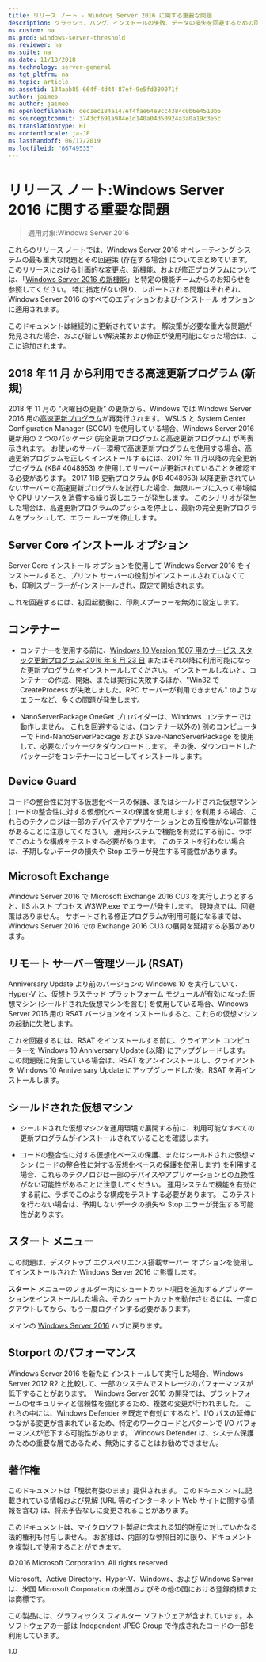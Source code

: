 ```yaml
---
title: リリース ノート - Windows Server 2016 に関する重要な問題
description: クラッシュ、ハング、インストールの失敗、データの損失を回避するための回避策を必要とする重大な問題についてまとめます。クラッシュ、ハング、インストールの失敗、データの損失を回避するための回避策を必要とする重大な問題についてまとめます。
ms.custom: na
ms.prod: windows-server-threshold
ms.reviewer: na
ms.suite: na
ms.date: 11/13/2018
ms.technology: server-general
ms.tgt_pltfrm: na
ms.topic: article
ms.assetid: 134aab85-664f-4d44-87ef-9e5fd389071f
author: jaimeo
ms.author: jaimeo
ms.openlocfilehash: dec1ec184a147ef4fae64e9cc4384c0b6e4510b6
ms.sourcegitcommit: 3743cf691a984e1d140a04d50924a3a0a19c3e5c
ms.translationtype: HT
ms.contentlocale: ja-JP
ms.lasthandoff: 06/17/2019
ms.locfileid: "66749535"
---
```

# <a name="release-notes-important-issues-in-windows-server-2016"></a>リリース ノート:Windows Server 2016 に関する重要な問題

>適用対象:Windows Server 2016

これらのリリース ノートでは、Windows Server 2016 オペレーティング システムの最も重大な問題とその回避策 (存在する場合) についてまとめています。 このリリースにおける計画的な変更点、新機能、および修正プログラムについては、「[Windows Server 2016 の新機能](whats-new-in-windows-server-2016.md)」と特定の機能チームからのお知らせを参照してください。 特に指定がない限り、レポートされる問題はそれぞれ、Windows Server 2016 のすべてのエディションおよびインストール オプションに適用されます。

このドキュメントは継続的に更新されています。 解決策が必要な重大な問題が発見された場合、および新しい解決策および修正が使用可能になった場合は、ここに追加されます。

## <a name="express-updates-available-starting-in-november-2018-new"></a>2018 年 11 月 から利用できる高速更新プログラム (新規)

2018 年 11 月の "火曜日の更新" の更新から、Windows では Windows Server 2016 用の[高速更新プログラム](express-updates.md)が再発行されます。 WSUS と System Center Configuration Manager (SCCM) を使用している場合、Windows Server 2016 更新用の 2 つのパッケージ (完全更新プログラムと高速更新プログラム) が再表示されます。 お使いのサーバー環境で高速更新プログラムを使用する場合、高速更新プログラムを正しくインストールするには、2017 年 11 月以降の完全更新プログラム (KB# 4048953) を使用してサーバーが更新されていることを確認する必要があります。 2017 11B 更新プログラム (KB 4048953) 以降更新されていないサーバーで高速更新プログラムを試行した場合、無限ループに入って帯域幅や CPU リソースを消費する繰り返しエラーが発生します。 このシナリオが発生した場合は、高速更新プログラムのプッシュを停止し、最新の完全更新プログラムをプッシュして、エラー ループを停止します。

## <a name="server-core-installation-option"></a>Server Core インストール オプション

[comment]: # (ID:370; 提出者: Amason; 状態: サインオフ)

Server Core インストール オプションを使用して Windows Server 2016 をインストールすると、プリント サーバーの役割がインストールされていなくても、印刷スプーラーがインストールされ、既定で開始されます。

これを回避するには、初回起動後に、印刷スプーラーを無効に設定します。

## <a name="containers"></a>コンテナー

[comment]: # (ID:371; 提出者: taylorb; 状態:サインオフ)
- コンテナーを使用する前に、[Windows 10 Version 1607 用のサービス スタック更新プログラム: 2016 年 8 月 23 日](https://support.microsoft.com/en-us/kb/3176936) またはそれ以降に利用可能になった更新プログラムをインストールしてください。 インストールしないと、コンテナーの作成、開始、または実行に失敗するほか、"Win32 で CreateProcess が失敗しました。RPC サーバーが利用できません" のようなエラーなど、多くの問題が発生します。

[comment]: # (ID:373; 提出者: plang; 状態: サインオフ)
- NanoServerPackage OneGet プロバイダーは、Windows コンテナーでは動作しません。 これを回避するには、(コンテナー以外の) 別のコンピューターで Find-NanoServerPackage および Save-NanoServerPackage を使用して、必要なパッケージをダウンロードします。 その後、ダウンロードしたパッケージをコンテナーにコピーしてインストールします。

## <a name="device-guard"></a>Device Guard

[comment]: # (ID:369; 提出者: nirb; 状態: サインオフ)
コードの整合性に対する仮想化ベースの保護、またはシールドされた仮想マシン (コードの整合性に対する仮想化ベースの保護を使用します) を利用する場合、これらのテクノロジは一部のデバイスやアプリケーションとの互換性がない可能性があることに注意してください。 運用システムで機能を有効にする前に、ラボでこのような構成をテストする必要があります。 このテストを行わない場合は、予期しないデータの損失や Stop エラーが発生する可能性があります。

## <a name="microsoft-exchange"></a>Microsoft Exchange

[comment]: # (ID:375; 提出者: wgries; 状態: サインオフ)
Windows Server 2016 で Microsoft Exchange 2016 CU3 を実行しようとすると、IIS ホスト プロセス W3WP.exe でエラーが発生します。 現時点では、回避策はありません。 サポートされる修正プログラムが利用可能になるまでは、Windows Server 2016 での Exchange 2016 CU3 の展開を延期する必要があります。

## <a name="remote-server-administration-tools-rsat"></a>リモート サーバー管理ツール (RSAT)

[comment]: # (ID:374; 提出者: ryanpu; 状態: サインオフ)
Anniversary Update より前のバージョンの Windows 10 を実行していて、Hyper-V と、仮想トラステッド プラットフォーム モジュールが有効になった仮想マシン (シールドされた仮想マシンを含む) を使用している場合、Windows Server 2016 用の RSAT バージョンをインストールすると、これらの仮想マシンの起動に失敗します。

これを回避するには、RSAT をインストールする前に、クライアント コンピューターを Windows 10 Anniversary Update (以降) にアップグレードします。 この問題既に発生している場合は、RSAT をアンインストールし、クライアントを Windows 10 Anniversary Update にアップグレードした後、RSAT を再インストールします。

## <a name="shielded-virtual-machines"></a>シールドされた仮想マシン

[comment]: # (ID:369; 提出者: nirb; 状態: サインオフ)  
- シールドされた仮想マシンを運用環境で展開する前に、利用可能なすべての更新プログラムがインストールされていることを確認します。

- コードの整合性に対する仮想化ベースの保護、またはシールドされた仮想マシン (コードの整合性に対する仮想化ベースの保護を使用します) を利用する場合、これらのテクノロジは一部のデバイスやアプリケーションとの互換性がない可能性があることに注意してください。 運用システムで機能を有効にする前に、ラボでこのような構成をテストする必要があります。 このテストを行わない場合は、予期しないデータの損失や Stop エラーが発生する可能性があります。

## <a name="start-menu"></a>スタート メニュー

[comment]: # (ID:372; 提出者: samli; 状態: サインオフ)
この問題は、デスクトップ エクスペリエンス搭載サーバー オプションを使用してインストールされた Windows Server 2016 に影響します。

**スタート** メニューのフォルダー内にショートカット項目を追加するアプリケーションをインストールした場合、そのショートカットを動作させるには、一度ログアウトしてから、もう一度ログインする必要があります。

メインの [Windows Server 2016](Windows-Server-2016.md) ハブに戻ります。

## <a name="storport-performance"></a>Storport のパフォーマンス

Windows Server 2016 を新たにインストールして実行した場合、Windows Server 2012 R2 と比較して、一部のシステムでストレージのパフォーマンスが低下することがあります。  Windows Server 2016 の開発では、プラットフォームのセキュリティと信頼性を強化するため、複数の変更が行われました。 これらの中には、Windows Defender を既定で有効にするなど、I/O パスの延伸につながる変更が含まれているため、特定のワークロードとパターンで I/O パフォーマンスが低下する可能性があります。 Windows Defender は、システム保護のための重要な層であるため、無効にすることはお勧めできません。  

## <a name="copyright"></a>著作権

このドキュメントは「現状有姿のまま」提供されます。 このドキュメントに記載されている情報および見解 (URL 等のインターネット Web サイトに関する情報を含む) は、将来予告なしに変更されることがあります。  

このドキュメントは、マイクロソフト製品に含まれる知的財産に対していかなる法的権利も付与しません。 お客様は、内部的な参照目的に限り、ドキュメントを複製して使用することができます。  

&copy;2016 Microsoft Corporation. All rights reserved.  

Microsoft、Active Directory、Hyper-V、Windows、および Windows Server は、米国 Microsoft Corporation の米国およびその他の国における登録商標または商標です。  

この製品には、グラフィックス フィルター ソフトウェアが含まれています。本ソフトウェアの一部は Independent JPEG Group で作成されたコードの一部を利用しています。  

1.0
